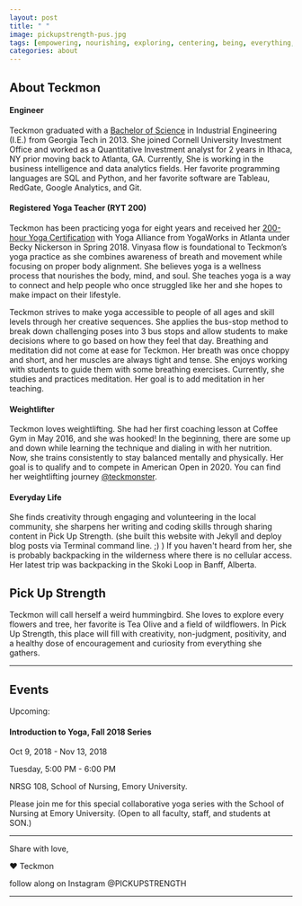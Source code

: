```yaml
---
layout: post
title: " "
image: pickupstrength-pus.jpg
tags: [empowering, nourishing, exploring, centering, being, everything, welcome, community, about, pickupstrength, curiousity]
categories: about
---
```


## About Teckmon

#### Engineer

Teckmon graduated with a [Bachelor of Science][degree] in Industrial Engineering (I.E.) from Georgia Tech in 2013. She joined Cornell University Investment Office and worked as a Quantitative Investment analyst for 2 years in Ithaca, NY prior moving back to Atlanta, GA. Currently, She is working in the business intelligence and data analytics fields. Her favorite programming languages are SQL and Python, and her favorite software are Tableau, RedGate, Google Analytics, and Git.

#### Registered Yoga Teacher (RYT 200)

Teckmon has been practicing yoga for eight years and received her [200-hour Yoga Certification][yoga-alliance] with Yoga Alliance from YogaWorks in Atlanta under Becky Nickerson in Spring 2018. Vinyasa flow is foundational to Teckmon’s yoga practice as she combines awareness of breath and movement while focusing on proper body alignment. She believes yoga is a wellness process that nourishes the body, mind, and soul. She teaches yoga is a way to connect and help people who once struggled like her and she hopes to make impact on their lifestyle.

Teckmon strives to make yoga accessible to people of all ages and skill levels through her creative sequences. She applies the bus-stop method to break down challenging poses into 3 bus stops and allow students to make decisions where to go based on how they feel that day. Breathing and meditation did not come at ease for Teckmon. Her breath was once choppy and short, and her muscles are always tight and tense. She enjoys working with students to guide them with some breathing exercises. Currently, she studies and practices meditation. Her goal is to add meditation in her teaching. 

#### Weightlifter

Teckmon loves weightlifting. She had her first coaching lesson at Coffee Gym in May 2016, and she was hooked! In the beginning, there are some up and down while learning the technique and dialing in with her nutrition. Now, she trains consistently to stay balanced mentally and physically. Her goal is to qualify and to compete in American Open in 2020. You can find her weightlifting journey [@teckmonster][teckmonster]. 

#### Everyday Life

She finds creativity through engaging and volunteering in the local community, she sharpens her writing and coding skills through sharing content in Pick Up Strength. (she built this website with Jekyll and deploy blog posts via Terminal command line. ;) ) If you haven't heard from her, she is probably backpacking in the wilderness where there is no cellular access. Her latest trip was backpacking in the Skoki Loop in Banff, Alberta.

## Pick Up Strength

Teckmon will call herself a weird hummingbird. She loves to explore every flowers and tree, her favorite is Tea Olive and a field of wildflowers. In Pick Up Strength, this place will fill with creativity, non-judgment, positivity, and a healthy dose of encouragement and curiosity from everything she gathers.

***

## Events

Upcoming:

#### Introduction to Yoga, Fall 2018 Series

Oct 9, 2018 - Nov 13, 2018

Tuesday, 5:00 PM - 6:00 PM

NRSG 108, School of Nursing, Emory University.

Please join me for this special collaborative yoga series with the School of Nursing at Emory University. 
(Open to all faculty, staff, and students at SON.)


***

Share with love,

❤ Teckmon

follow along on Instagram @PICKUPSTRENGTH

***

[yoga-alliance]: https://www.yogaalliance.org/TeacherPublicProfile?tid=211568
[degree]: https://meritpages.com/Teckmon-Siaw-/265492
[teckmonster]: https://www.instagram.com/teckmonster/

<!---

As I am sitting here and trying to craft the best about page for Pick Up Strength to grab your attention, I don't have one. I don't have one yet. I am still figuring out, and I don't want to put a limit in it of what it will be becoming. However, I do know that I want to create a place for my audiences and myself to grow strong, to explore, to be curious, and to learn from a different perspective and be open-minded to try new things. I guess it is part of the process.

	"Curiosity and discipline create passion. If you wait for motivation, you will never get anything done. Be curious. Be receptive. ❤ Pick Up Strength"

I want to help people who have similar barriers and obstacles. Obstacles like in learning a new language, moving to a new place, getting through college, strength training, nutrition, cross-cultural relationship, stress management, get a stronger mind and body, etc. I hope that you will learn something new from me and to share with others. 

The one thing I am asking for my audiences is being receptive, curious to explore beyond your horizon, and take action. There is no limit unless you put a boundary at the end. 

Curiosity sparks questions. Curiosity creates action. Curiosity is inclusive. Curiosity is our non-judgment friend that always invite us and give us clues. I found my strength and confidence through curiosity about weightlifting. 


I want to share my stories from my perspective through my special lenses. The conflict interest of being a dual identity, the curious mind I always carry with me as a little girl, the strength and confidence I found through some boring and tedious paint strokes and lifting sets and reps, the nerdiness and creativity I develop when I start to code are all part of the features define the unique me.

I grew up with my grandparents in the countryside a couple of hours away from Kuala Lumpur in Malaysia. I am always curious about things and enjoy learning how things work from start to finish. I moved to the United States with my family at the end of 9th grade and it was a drastic change in my life and I had to redefine myself, my purpose of life in a new country. I was lost and struggled with life.

Coming to this new country without knowing the primary spoken language very well, I had trouble expressing my feeling, the curious mind that I had gotten fuzzy and lost. I had the fear of asking questions and thought that no one could understand me. I felt lost in translation.

Up until after graduating from college working on my first big girl job, I found my curiosity and resilience again. When looking back at the first English paper I wrote, when I first learned how to lift weights compared to today, I see improvement and changes. I believe that it does not matter what it is, if I can be consistent with learning and growing, I will be the person I wanted to become and continuously grow stronger into the best version of myself. 

I felt that there is a piece of me that I am always fear in pursuing and haunted me for life is to be seen, to be known, to be me due to my fear of expressing myself. In this place, I now stop all my hesitation, anxiety, and doubt and share my journey with you. Please join me to unleash your strength. 



I started weightlifting 
If I want to describe myself and for my audiences to get to know me better, it will be a hybrid of a hummingbird and a butterfly. 


It has the strength of butterfly, it evolves overtime. 

And then something happened...

The flight of the nature born of a hummingbird, moving from tree to tree, from flower to flower, from field to field, trying this, trying that, create complex life for themselve, and cross poninate the world. 
--->

